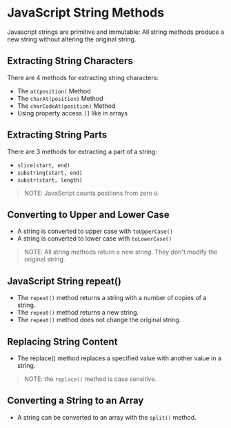 # JavaScript String Methods
Javascript strings are primitive and immutable: All string methods produce a new string without altering the original string.
## Extracting String Characters
There are 4 methods for extracting string characters:
* The `at(position)` Method
* The `charAt(position)` Method
* The `charCodeAt(position)` Method
* Using property access `[]` like in arrays

## Extracting String Parts
There are 3 methods for extracting a part of a string:
* `slice(start, end)`
* `substring(start, end)`
* `substr(start, length)`
> NOTE: JavaScript counts positions from zero `0`.

## Converting to Upper and Lower Case
* A string is converted to upper case with `toUpperCase()`
* A string is converted to lower case with `toLowerCase()`

> NOTE: All string methods return a new string. They don't modify the original string.

## JavaScript String repeat()
* The `repeat()` method returns a string with a number of copies of a string.
* The `repeat()` method returns a new string.
* The `repeat()` method does not change the original string.

## Replacing String Content
* The replace() method replaces a specified value with another value in a string.
> NOTE: the `replace()` method is case sensitive.

## Converting a String to an Array
* A string can be converted to an array with the `split()` method.